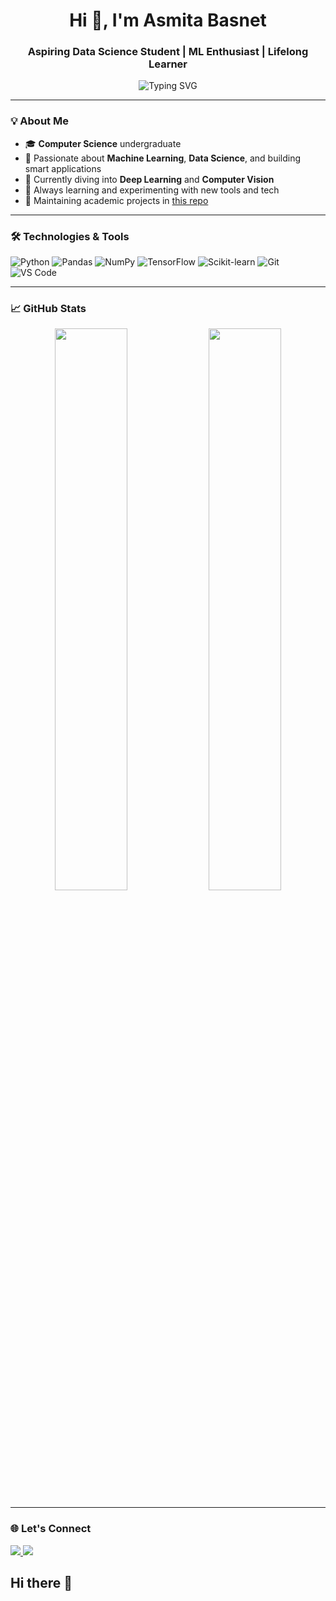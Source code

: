 <h1 align="center">Hi 👋, I'm Asmita Basnet</h1>
<h3 align="center">Aspiring Data Science Student | ML Enthusiast | Lifelong Learner</h3>

<p align="center">
  <img src="https://readme-typing-svg.demolab.com?font=Fira+Code&size=20&pause=1000&color=F78DA7&center=true&vCenter=true&width=435&lines=Welcome+to+my+GitHub!;I+love+solving+real-world+problems+%F0%9F%A7%91%E2%80%8D%F0%9F%92%BB;Exploring+Data+%26+Building+ML+Models" alt="Typing SVG" />
</p>

---

### 💡 About Me

- 🎓 **Computer Science** undergraduate  
- 🤖 Passionate about **Machine Learning**, **Data Science**, and building smart applications  
- 🧠 Currently diving into **Deep Learning** and **Computer Vision**
- 🌱 Always learning and experimenting with new tools and tech
- 📁 Maintaining academic projects in [this repo](https://github.com/AsmitaBasnet/Academic)

---

### 🛠️ Technologies & Tools

![Python](https://img.shields.io/badge/-Python-3776AB?style=flat&logo=python&logoColor=white)
![Pandas](https://img.shields.io/badge/-Pandas-150458?style=flat&logo=pandas&logoColor=white)
![NumPy](https://img.shields.io/badge/-NumPy-013243?style=flat&logo=numpy&logoColor=white)
![TensorFlow](https://img.shields.io/badge/-TensorFlow-FF6F00?style=flat&logo=tensorflow&logoColor=white)
![Scikit-learn](https://img.shields.io/badge/-Scikit--Learn-F7931E?style=flat&logo=scikitlearn&logoColor=white)
![Git](https://img.shields.io/badge/-Git-F05032?style=flat&logo=git&logoColor=white)
![VS Code](https://img.shields.io/badge/-VSCode-007ACC?style=flat&logo=visual-studio-code)

---

### 📈 GitHub Stats

<p align="center">
  <img src="https://github-readme-stats.vercel.app/api?username=AsmitaBasnet&show_icons=true&theme=radical" width="48%" />
  <img src="https://github-readme-streak-stats.herokuapp.com?user=AsmitaBasnet&theme=radical" width="48%" />
</p>

---

### 🌐 Let's Connect

<p>
  <a href="https://www.linkedin.com/in/asmita-basnet-105b21225" target="_blank">
    <img src="https://img.shields.io/badge/LinkedIn-0077B5?style=flat&logo=linkedin&logoColor=white" />
  </a>
 <a href="mailto:basnetasmi4@gmail.com">
  <img src="https://img.shields.io/badge/Gmail-D14836?style=flat&logo=gmail&logoColor=white" />
</a>
</p>

## Hi there 👋

<!--
**AsmitaBasnet/AsmitaBasnet** is a ✨ _special_ ✨ repository because its `README.md` (this file) appears on your GitHub profile.

Here are some ideas to get you started:

- 🔭 I’m currently working on ...
- 🌱 I’m currently learning ...
- 👯 I’m looking to collaborate on ...
- 🤔 I’m looking for help with ...
- 💬 Ask me about ...
- 📫 How to reach me: ...
- 😄 Pronouns: ...
- ⚡ Fun fact: ...
-->

